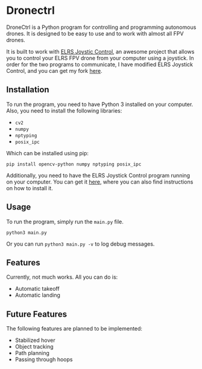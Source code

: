 # Dronectrl

DroneCtrl is a Python program for controlling and programming autonomous drones. It is designed to be easy to use and to work with almost all FPV drones.

It is built to work with [ELRS Joystic Control](https://github.com/kaack/elrs-joystick-control), an awesome project that allows you to control your ELRS FPV drone from your computer using a joystick. In order for the two programs to communicate, I have modified ELRS Joystick Control, and you can get my fork [here](https://github.com/konstantinosfragkoulis/elrs-joystick-control).

## Installation
To run the program, you need to have Python 3 installed on your computer.
Also, you need to install the following libraries:

- `cv2`
- `numpy`
- `nptyping`
- `posix_ipc`

Which can be installed using pip:
```
pip install opencv-python numpy nptyping posix_ipc
```

Additionally, you need to have the ELRS Joystick Control program running on your computer. You can get it [here](https://github.com/konstantinosfragkoulis/elrs-joystick-control), where you can also find instructions on how to install it.

## Usage
To run the program, simply run the `main.py` file.
```
python3 main.py
```
Or you can run ```python3 main.py -v``` to log debug messages.

## Features
Currently, not much works. All you can do is:
- Automatic takeoff
- Automatic landing

## Future Features
The following features are planned to be implemented:
- Stabilized hover
- Object tracking
- Path planning
- Passing through hoops
